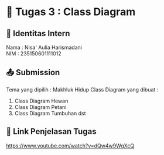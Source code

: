 # 📁 Tugas 3 : Class Diagram

## 👤 Identitas Intern
Nama : Nisa' Aulia Harismadani            
NIM  : 235150601111012

## 📤 Submission

Tema yang dipilih : Makhluk Hidup
Class Diagram yang dibuat : 
1. Class Diagram Hewan
2. Class Diagram Petani
3. Class Diagram Tumbuhan 
dst

## 🔗 Link Penjelasan Tugas

https://www.youtube.com/watch?v=dQw4w9WgXcQ

